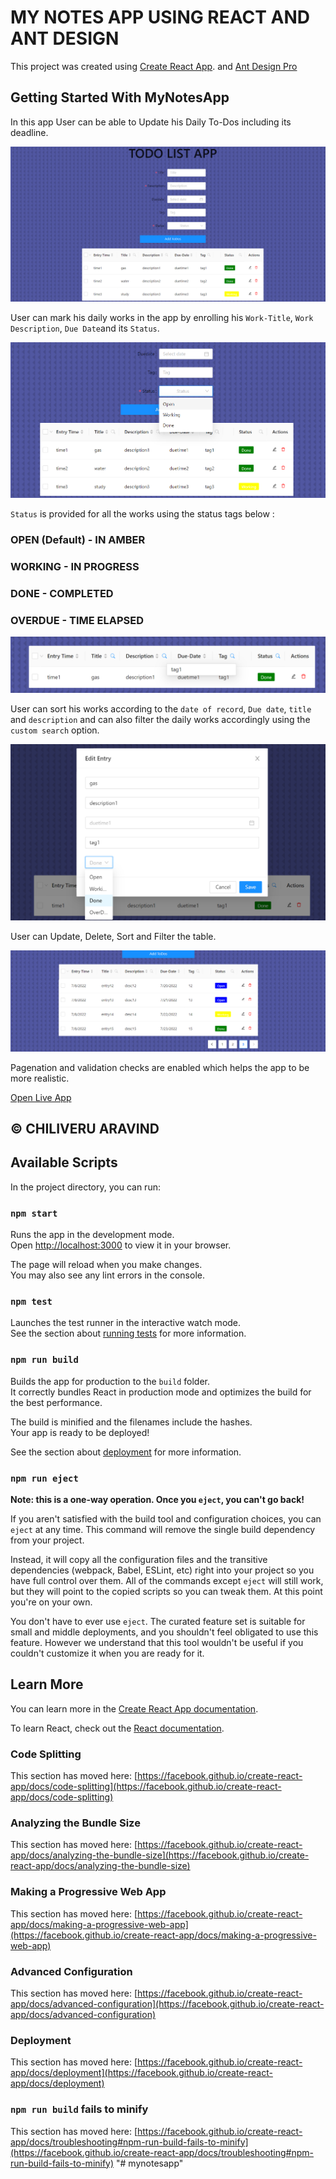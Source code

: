# MY NOTES APP USING REACT AND ANT DESIGN

This project was created using [Create React App](https://github.com/facebook/create-react-app). and [Ant Design Pro](https://ant.design/)

## Getting Started With MyNotesApp

In this app User can be able to Update his Daily To-Dos including its deadline.

![alt text](https://github.com/Aravindchiliveru/mynotesapp/blob/main/src/images/sc1.png?raw=true)

User can mark his daily works in the app by enrolling his `Work-Title`, `Work Description`, `Due Date`and its `Status`.

![alt text](https://github.com/Aravindchiliveru/mynotesapp/blob/main/src/images/sc2.png?raw=true)

`Status` is provided for all the works using the status tags below :

### OPEN (Default) - IN AMBER
### WORKING - IN PROGRESS
### DONE - COMPLETED
### OVERDUE - TIME ELAPSED

![alt text](https://github.com/Aravindchiliveru/mynotesapp/blob/main/src/images/sc3.png?raw=true)

User can sort his works according to the `date of record`, `Due date`, `title` and `description` and can also filter the daily works accordingly using the `custom search` option.

![alt text](https://github.com/Aravindchiliveru/mynotesapp/blob/main/src/images/sc4.png?raw=true)

User can Update, Delete, Sort and Filter the table.

![alt text](https://github.com/Aravindchiliveru/mynotesapp/blob/main/src/images/sc5.png?raw=true)

Pagenation and validation checks are enabled which helps the app to be more realistic.

[Open Live App](https://mynotesapp.vercel.app/)

## © CHILIVERU ARAVIND

## Available Scripts

In the project directory, you can run:

### `npm start`

Runs the app in the development mode.\
Open [http://localhost:3000](http://localhost:3000) to view it in your browser.

The page will reload when you make changes.\
You may also see any lint errors in the console.

### `npm test`

Launches the test runner in the interactive watch mode.\
See the section about [running tests](https://facebook.github.io/create-react-app/docs/running-tests) for more information.

### `npm run build`

Builds the app for production to the `build` folder.\
It correctly bundles React in production mode and optimizes the build for the best performance.

The build is minified and the filenames include the hashes.\
Your app is ready to be deployed!

See the section about [deployment](https://facebook.github.io/create-react-app/docs/deployment) for more information.

### `npm run eject`

**Note: this is a one-way operation. Once you `eject`, you can't go back!**

If you aren't satisfied with the build tool and configuration choices, you can `eject` at any time. This command will remove the single build dependency from your project.

Instead, it will copy all the configuration files and the transitive dependencies (webpack, Babel, ESLint, etc) right into your project so you have full control over them. All of the commands except `eject` will still work, but they will point to the copied scripts so you can tweak them. At this point you're on your own.

You don't have to ever use `eject`. The curated feature set is suitable for small and middle deployments, and you shouldn't feel obligated to use this feature. However we understand that this tool wouldn't be useful if you couldn't customize it when you are ready for it.

## Learn More

You can learn more in the [Create React App documentation](https://facebook.github.io/create-react-app/docs/getting-started).

To learn React, check out the [React documentation](https://reactjs.org/).

### Code Splitting

This section has moved here: [https://facebook.github.io/create-react-app/docs/code-splitting](https://facebook.github.io/create-react-app/docs/code-splitting)

### Analyzing the Bundle Size

This section has moved here: [https://facebook.github.io/create-react-app/docs/analyzing-the-bundle-size](https://facebook.github.io/create-react-app/docs/analyzing-the-bundle-size)

### Making a Progressive Web App

This section has moved here: [https://facebook.github.io/create-react-app/docs/making-a-progressive-web-app](https://facebook.github.io/create-react-app/docs/making-a-progressive-web-app)

### Advanced Configuration

This section has moved here: [https://facebook.github.io/create-react-app/docs/advanced-configuration](https://facebook.github.io/create-react-app/docs/advanced-configuration)

### Deployment

This section has moved here: [https://facebook.github.io/create-react-app/docs/deployment](https://facebook.github.io/create-react-app/docs/deployment)

### `npm run build` fails to minify

This section has moved here: [https://facebook.github.io/create-react-app/docs/troubleshooting#npm-run-build-fails-to-minify](https://facebook.github.io/create-react-app/docs/troubleshooting#npm-run-build-fails-to-minify)
"# mynotesapp" 
